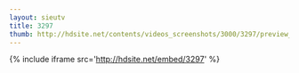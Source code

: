 ```yaml
---
layout: sieutv
title: 3297
thumb: http://hdsite.net/contents/videos_screenshots/3000/3297/preview_360p.mp4.jpg
---
```

{% include iframe src='http://hdsite.net/embed/3297' %}
 
